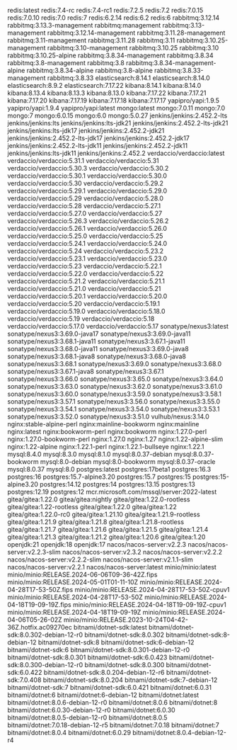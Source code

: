 redis:latest
redis:7.4-rc
redis:7.4-rc1
redis:7.2.5
redis:7.2
redis:7.0.15
redis:7.0.10
redis:7.0
redis:7
redis:6.2.14
redis:6.2
redis:6
rabbitmq:3.12.14
rabbitmq:3.13.3-management
rabbitmq:management
rabbitmq:3.13-management
rabbitmq:3.12.14-management
rabbitmq:3.11.28-management
rabbitmq:3.11-management
rabbitmq:3.11.28
rabbitmq:3.11
rabbitmq:3.10.25-management
rabbitmq:3.10-management
rabbitmq:3.10.25
rabbitmq:3.10
rabbitmq:3.10.25-alpine
rabbitmq:3.8.34-management
rabbitmq:3.8.34
rabbitmq:3.8-management
rabbitmq:3.8
rabbitmq:3.8.34-management-alpine
rabbitmq:3.8.34-alpine
rabbitmq:3.8-alpine
rabbitmq:3.8.33-management
rabbitmq:3.8.33
elasticsearch:8.14.1
elasticsearch:8.14.0
elasticsearch:8.9.2
elasticsearch:7.17.22
kibana:8.14.1
kibana:8.14.0
kibana:8.13.4
kibana:8.13.3
kibana:8.13.0
kibana:7.17.22
kibana:7.17.21
kibana:7.17.20
kibana:7.17.19
kibana:7.17.18
kibana:7.17.17
yapipro/yapi:1.9.5
yapipro/yapi:1.9.4
yapipro/yapi:latest
mongo:latest
mongo:7.0.11
mongo:7.0
mongo:7
mongo:6.0.15
mongo:6.0
mongo:5.0.27
jenkins/jenkins:2.452.2-lts
jenkins/jenkins:lts
jenkins/jenkins:lts-jdk21
jenkins/jenkins:2.452.2-lts-jdk21
jenkins/jenkins:lts-jdk17
jenkins/jenkins:2.452.2-jdk21
jenkins/jenkins:2.452.2-lts-jdk17
jenkins/jenkins:2.452.2-jdk17
jenkins/jenkins:2.452.2-lts-jdk11
jenkins/jenkins:2.452.2-jdk11
jenkins/jenkins:lts-jdk11
jenkins/jenkins:2.452.2
verdaccio/verdaccio:latest
verdaccio/verdaccio:5.31.1
verdaccio/verdaccio:5.31
verdaccio/verdaccio:5.30.3
verdaccio/verdaccio:5.30.2
verdaccio/verdaccio:5.30.1
verdaccio/verdaccio:5.30.0
verdaccio/verdaccio:5.30
verdaccio/verdaccio:5.29.2
verdaccio/verdaccio:5.29.1
verdaccio/verdaccio:5.29.0
verdaccio/verdaccio:5.29
verdaccio/verdaccio:5.28.0
verdaccio/verdaccio:5.28
verdaccio/verdaccio:5.27.1
verdaccio/verdaccio:5.27.0
verdaccio/verdaccio:5.27
verdaccio/verdaccio:5.26.3
verdaccio/verdaccio:5.26.2
verdaccio/verdaccio:5.26.1
verdaccio/verdaccio:5.26.0
verdaccio/verdaccio:5.25.0
verdaccio/verdaccio:5.25
verdaccio/verdaccio:5.24.1
verdaccio/verdaccio:5.24.0
verdaccio/verdaccio:5.24
verdaccio/verdaccio:5.23.2
verdaccio/verdaccio:5.23.1
verdaccio/verdaccio:5.23.0
verdaccio/verdaccio:5.23
verdaccio/verdaccio:5.22.1
verdaccio/verdaccio:5.22.0
verdaccio/verdaccio:5.22
verdaccio/verdaccio:5.21.2
verdaccio/verdaccio:5.21.1
verdaccio/verdaccio:5.21.0
verdaccio/verdaccio:5.21
verdaccio/verdaccio:5.20.1
verdaccio/verdaccio:5.20.0
verdaccio/verdaccio:5.20
verdaccio/verdaccio:5.19.1
verdaccio/verdaccio:5.19.0
verdaccio/verdaccio:5.18.0
verdaccio/verdaccio:5.19
verdaccio/verdaccio:5.18
verdaccio/verdaccio:5.17.0
verdaccio/verdaccio:5.17
sonatype/nexus3:latest
sonatype/nexus3:3.69.0-java17
sonatype/nexus3:3.69.0-java11
sonatype/nexus3:3.68.1-java11
sonatype/nexus3:3.67.1-java11
sonatype/nexus3:3.68.0-java11
sonatype/nexus3:3.69.0-java8
sonatype/nexus3:3.68.1-java8
sonatype/nexus3:3.68.0-java8
sonatype/nexus3:3.68.1
sonatype/nexus3:3.69.0
sonatype/nexus3:3.68.0
sonatype/nexus3:3.67.1-java8
sonatype/nexus3:3.67.1
sonatype/nexus3:3.66.0
sonatype/nexus3:3.65.0
sonatype/nexus3:3.64.0
sonatype/nexus3:3.63.0
sonatype/nexus3:3.62.0
sonatype/nexus3:3.61.0
sonatype/nexus3:3.60.0
sonatype/nexus3:3.59.0
sonatype/nexus3:3.58.1
sonatype/nexus3:3.57.1
sonatype/nexus3:3.56.0
sonatype/nexus3:3.55.0
sonatype/nexus3:3.54.1
sonatype/nexus3:3.54.0
sonatype/nexus3:3.53.1
sonatype/nexus3:3.52.0
sonatype/nexus3:3.51.0
vulhub/nexus:3.14.0
nginx:stable-alpine-perl
nginx:mainline-bookworm
nginx:mainline
nginx:latest
nginx:bookworm-perl
nginx:bookworm
nginx:1.27.0-perl
nginx:1.27.0-bookworm-perl
nginx:1.27.0
nginx:1.27
nginx:1.22-alpine-slim
nginx:1.22-alpine
nginx:1.22.1-perl
nginx:1.22.1-bullseye
nginx:1.22.1
mysql:8.4.0
mysql:8.3.0
mysql:8.1.0
mysql:8.0.37-debian
mysql:8.0.37-bookworm
mysql:8.0-debian
mysql:8.0-bookworm
mysql:8.0.37-oracle
mysql:8.0.37
mysql:8.0
postgres:latest
postgres:17beta1
postgres:16.3
postgres:16
postgres:15.7-alpine3.20
postgres:15.7
postgres:15
postgres:15-alpine3.20
postgres:14.12
postgres:14
postgres:13.15
postgres:13
postgres:12.19
postgres:12
mcr.microsoft.com/mssql/server:2022-latest
gitea/gitea:1.22.0
gitea/gitea:nightly
gitea/gitea:1.22.0-rootless
gitea/gitea:1.22-rootless
gitea/gitea:1.22.0
gitea/gitea:1.22
gitea/gitea:1.22.0-rc0
gitea/gitea:1.21.10
gitea/gitea:1.21.9-rootless
gitea/gitea:1.21.9
gitea/gitea:1.21.8
gitea/gitea:1.21.8-rootless
gitea/gitea:1.21.7
gitea/gitea:1.21.6
gitea/gitea:1.21.5
gitea/gitea:1.21.4
gitea/gitea:1.21.3
gitea/gitea:1.21.2
gitea/gitea:1.20.6
gitea/gitea:1.20
openjdk:21
openjdk:18
openjdk:17
nacos/nacos-server:v2.2.3
nacos/nacos-server:v2.2.3-slim
nacos/nacos-server:v2.3.2
nacos/nacos-server:v2.2.2
nacos/nacos-server:v2.2.2-slim
nacos/nacos-server:v2.1.1-slim
nacos/nacos-server:v2.2.1
nacos/nacos-server:latest
minio/minio:latest
minio/minio:RELEASE.2024-06-06T09-36-42Z.fips
minio/minio:RELEASE.2024-05-01T01-11-10Z
minio/minio:RELEASE.2024-04-28T17-53-50Z.fips
minio/minio:RELEASE.2024-04-28T17-53-50Z-cpuv1
minio/minio:RELEASE.2024-04-28T17-53-50Z
minio/minio:RELEASE.2024-04-18T19-09-19Z.fips
minio/minio:RELEASE.2024-04-18T19-09-19Z-cpuv1
minio/minio:RELEASE.2024-04-18T19-09-19Z
minio/minio:RELEASE.2024-04-06T05-26-02Z
minio/minio:RELEASE.2023-10-24T04-42-36Z.hotfix.ac09270ec
bitnami/dotnet-sdk:latest
bitnami/dotnet-sdk:8.0.302-debian-12-r0
bitnami/dotnet-sdk:8.0.302
bitnami/dotnet-sdk:8-debian-12
bitnami/dotnet-sdk:8
bitnami/dotnet-sdk:6-debian-12
bitnami/dotnet-sdk:6
bitnami/dotnet-sdk:8.0.301-debian-12-r0
bitnami/dotnet-sdk:8.0.301
bitnami/dotnet-sdk:6.0.423
bitnami/dotnet-sdk:8.0.300-debian-12-r0
bitnami/dotnet-sdk:8.0.300
bitnami/dotnet-sdk:6.0.422
bitnami/dotnet-sdk:8.0.204-debian-12-r6
bitnami/dotnet-sdk:7.0.408
bitnami/dotnet-sdk:8.0.204
bitnami/dotnet-sdk:7-debian-12
bitnami/dotnet-sdk:7
bitnami/dotnet-sdk:6.0.421
bitnami/dotnet:6.0.31
bitnami/dotnet:6
bitnami/dotnet:6-debian-12
bitnami/dotnet:latest
bitnami/dotnet:8.0.6-debian-12-r0
bitnami/dotnet:8.0.6
bitnami/dotnet:8
bitnami/dotnet:6.0.30-debian-12-r0
bitnami/dotnet:6.0.30
bitnami/dotnet:8.0.5-debian-12-r0
bitnami/dotnet:8.0.5
bitnami/dotnet:7.0.18-debian-12-r5
bitnami/dotnet:7.0.18
bitnami/dotnet:7
bitnami/dotnet:8.0.4
bitnami/dotnet:6.0.29
bitnami/dotnet:8.0.4-debian-12-r4
